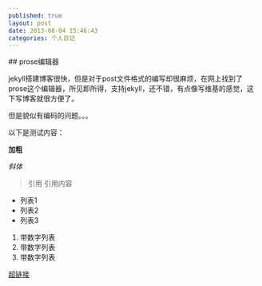 ```yaml
---
published: true
layout: post
date: 2013-08-04 15:46:43
categories: 个人日记
---
```

<p>
## prose编辑器

jekyll搭建博客很快，但是对于post文件格式的编写却很麻烦，在网上找到了prose这个编辑器，所见即所得，支持jekyll，还不错，有点像写维基的感觉，这下写博客就很方便了。

但是貌似有编码的问题。。。

以下是测试内容：

**加粗**

_斜体_

> 引用
引用内容

- 列表1
- 列表2
- 列表3

1. 带数字列表
2. 带数字列表
3. 带数字列表

[超链接](http://t.qq.com/demonrain "我的腾讯微博")
</p>
